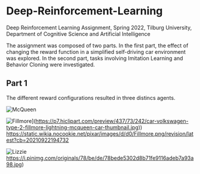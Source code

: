 # Deep-Reinforcement-Learning
Deep Reinforcement Learning Assignment, Spring 2022, Tilburg University, Department of Cognitive Science and Artificial Intelligence

The assignment was composed of two parts. In the first part, the effect of changing the reward function in a simplified self-driving car environment was explored. In the second part, tasks involving Imitation Learning and Behavior Cloning were investigated. 

## Part 1
The different reward configurations resulted in three distincs agents. 

![McQueen](https://i.dlpng.com/static/png/6345336_preview.png)

![Fillmore]([https://static.wikia.nocookie.net/pixar/images/d/d0/Fillmore.png/revision/latest?cb=20210922194732)](https://p7.hiclipart.com/preview/437/73/242/car-volkswagen-type-2-fillmore-lightning-mcqueen-car-thumbnail.jpg))
https://static.wikia.nocookie.net/pixar/images/d/d0/Fillmore.png/revision/latest?cb=20210922194732

![Lizzie](https://static.wikia.nocookie.net/disney/images/3/31/Lizzie.png/revision/latest?cb=20151222133758)
https://i.pinimg.com/originals/78/be/de/78bede5302d8b71fe9116adeb7a93a98.jpg)

